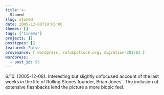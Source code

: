 ```yaml
---
title: >-
  Stoned
slug: stoned
date: 2005-12-08T19:05:00
themes: []
tags: ['Cinema']
projects: []
posttypes: []
featured: False
provenance: [ wordpress, rufuspollock.org, migration-201703 ]
wordpress:
  - post_id: 93
---
```


6/10. (2005-12-08). Interesting but slightly unfocused account of the last weeks in the life of Rolling Stones founder, Brian Jones'. The inclusion of extensive flashbacks lend the picture a more biopic feel.

